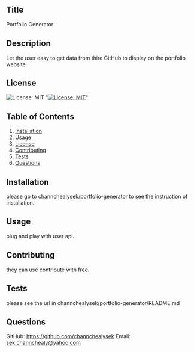 
  ## Title
  Portfolio Generator

  ## Description 
  Let the user easy to get data from thire GitHub to display on the portfolio website.

  ## License 
  
   ![License: MIT](https://img.shields.io/badge/License-MIT-yellow.svg)
   "[![License: MIT](https://img.shields.io/badge/License-MIT-yellow.svg)](https://opensource.org/licenses/MIT)"
  
  ## Table of Contents
  1. [Installation](#Installation)
  2. [Usage](#Usage)
  3. [License](#License)
  4. [Contributing](#Contributing)
  5. [Tests](#Tests)
  6. [Questions](#Questions)
  
  ## Installation
  please go to channchealysek/portfolio-generator to see the instruction of installation.

  ## Usage
  plug and play with user api.

  ## Contributing
  they can use contribute with free.

  ## Tests
  please see the url in channchealysek/portfolio-generator/README.md

  ## Questions
  GitHub: https://github.com/channchealysek
  Email: sek.channchealy@yahoo.com
  
